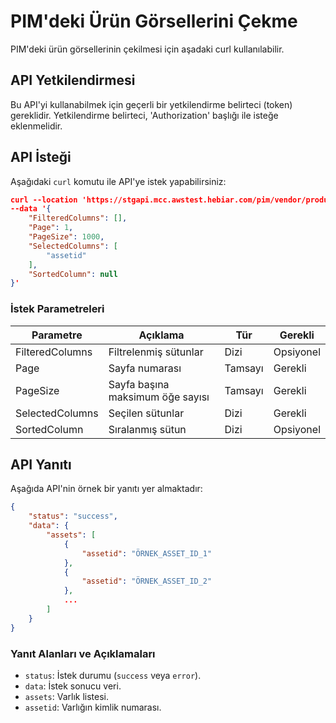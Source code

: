 # PIM'deki Ürün Görsellerini Çekme

PIM'deki ürün görsellerinin çekilmesi için aşadaki curl kullanılabilir. 

## API Yetkilendirmesi

Bu API'yi kullanabilmek için geçerli bir yetkilendirme belirteci (token) gereklidir. Yetkilendirme belirteci, 'Authorization' başlığı ile isteğe eklenmelidir.

## API İsteği

Aşağıdaki `curl` komutu ile API'ye istek yapabilirsiniz:

```json
curl --location 'https://stgapi.mcc.awstest.hebiar.com/pim/vendor/products?isPre=false' \
--data '{
    "FilteredColumns": [],
    "Page": 1,
    "PageSize": 1000,
    "SelectedColumns": [
        "assetid"
    ],
    "SortedColumn": null
}'
```

### İstek Parametreleri

| Parametre         | Açıklama                                   | Tür     | Gerekli   |
|-------------------|--------------------------------------------|---------|-----------|
| FilteredColumns  | Filtrelenmiş sütunlar                      | Dizi    | Opsiyonel |
| Page             | Sayfa numarası                             | Tamsayı | Gerekli   |
| PageSize         | Sayfa başına maksimum öğe sayısı           | Tamsayı | Gerekli   |
| SelectedColumns  | Seçilen sütunlar                           | Dizi    | Gerekli   |
| SortedColumn     | Sıralanmış sütun                            | Dizi    | Opsiyonel |


## API Yanıtı

Aşağıda API'nin örnek bir yanıtı yer almaktadır:

```json
{
    "status": "success",
    "data": {
        "assets": [
            {
                "assetid": "ÖRNEK_ASSET_ID_1"
            },
            {
                "assetid": "ÖRNEK_ASSET_ID_2"
            },
            ...
        ]
    }
}

```

### Yanıt Alanları ve Açıklamaları

- `status`: İstek durumu (`success` veya `error`).
- `data`: İstek sonucu veri.
- `assets`: Varlık listesi.
- `assetid`: Varlığın kimlik numarası.


